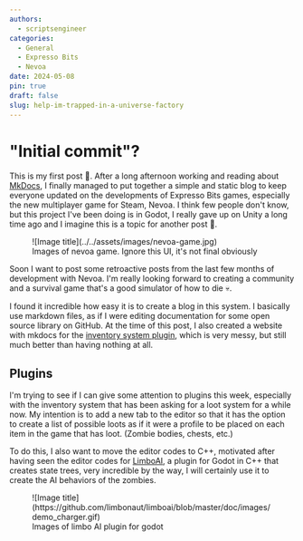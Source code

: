 ```yaml
---
authors:
  - scriptsengineer
categories:
  - General
  - Expresso Bits
  - Nevoa
date: 2024-05-08
pin: true
draft: false
slug: help-im-trapped-in-a-universe-factory
---
```


# "Initial commit"?

This is my first post 🥳. After a long afternoon working and reading about [MkDocs](https://squidfunk.github.io/), I finally managed to put together a simple and static blog to keep everyone updated on the developments of Expresso Bits games, especially the new multiplayer game for Steam, Nevoa. I think few people don't know, but this project I've been doing is in Godot, I really gave up on Unity a long time ago and I imagine this is a topic for another post 🤔.

<figure markdown="span">
  ![Image title](../../assets/images/nevoa-game.jpg)
  <figcaption>Images of nevoa game. Ignore this UI, it's not final obviously</figcaption>
</figure>

Soon I want to post some retroactive posts from the last few months of development with Nevoa. I'm really looking forward to creating a community and a survival game that's a good simulator of how to die 💀.

I found it incredible how easy it is to create a blog in this system. I basically use markdown files, as if I were editing documentation for some open source library on GitHub.
At the time of this post, I also created a website with mkdocs for the [inventory system plugin](https://expressobits.com/inventory-system-docs), which is very messy, but still much better than having nothing at all.


## Plugins

I'm trying to see if I can give some attention to plugins this week, especially with the inventory system that has been asking for a loot system for a while now. My intention is to add a new tab to the editor so that it has the option to create a list of possible loots as if it were a profile to be placed on each item in the game that has loot. (Zombie bodies, chests, etc.)

To do this, I also want to move the editor codes to C++, motivated after having seen the editor codes for [LimboAI](https://github.com/limbonaut/limboai), a plugin for Godot in C++ that creates state trees, very incredible by the way, I will certainly use it to create the AI ​​behaviors of the zombies.

<figure markdown="span">
  ![Image title](https://github.com/limbonaut/limboai/blob/master/doc/images/demo_charger.gif)
  <figcaption>Images of limbo AI plugin for godot</figcaption>
</figure>

